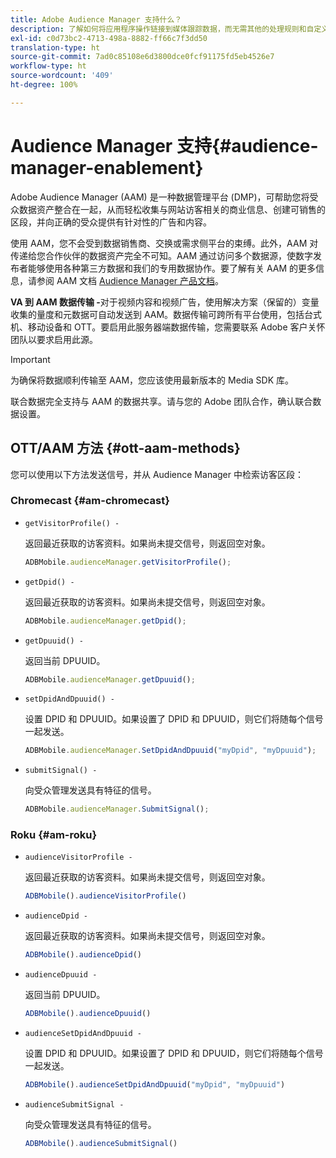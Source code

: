 ```yaml
---
title: Adobe Audience Manager 支持什么？
description: 了解如何将应用程序操作链接到媒体跟踪数据，而无需其他的处理规则和自定义变量。
exl-id: c0d73bc2-4713-498a-8882-ff66c7f3dd50
translation-type: ht
source-git-commit: 7ad0c85108e6d3800dce0fcf91175fd5eb4526e7
workflow-type: ht
source-wordcount: '409'
ht-degree: 100%

---
```


# Audience Manager 支持{#audience-manager-enablement}

Adobe Audience Manager (AAM) 是一种数据管理平台 (DMP)，可帮助您将受众数据资产整合在一起，从而轻松收集与网站访客相关的商业信息、创建可销售的区段，并向正确的受众提供有针对性的广告和内容。

使用 AAM，您不会受到数据销售商、交换或需求侧平台的束缚。此外，AAM 对传递给您合作伙伴的数据资产完全不可知。AAM 通过访问多个数据源，使数字发布者能够使用各种第三方数据和我们的专用数据协作。要了解有关 AAM 的更多信息，请参阅 AAM 文档 [Audience Manager 产品文档](https://docs-author.corp.adobe.com/content/help/zh-Hans/audience-manager/user-guide/aam-home.html)。

**VA 到 AAM 数据传输 -**&#x200B;对于视频内容和视频广告，使用解决方案（保留的）变量收集的量度和元数据可自动发送到 AAM。数据传输可跨所有平台使用，包括台式机、移动设备和 OTT。要启用此服务器端数据传输，您需要联系 Adobe 客户关怀团队以要求启用此源。

>[!IMPORTANT]
>
>为确保将数据顺利传输至 AAM，您应该使用最新版本的 Media SDK 库。

联合数据完全支持与 AAM 的数据共享。请与您的 Adobe 团队合作，确认联合数据设置。

## OTT/AAM 方法 {#ott-aam-methods}

您可以使用以下方法发送信号，并从 Audience Manager 中检索访客区段：

### Chromecast {#am-chromecast}

* `getVisitorProfile() -`

   返回最近获取的访客资料。如果尚未提交信号，则返回空对象。

   ```js
   ADBMobile.audienceManager.getVisitorProfile();
   ```

* `getDpid() -`

   返回最近获取的访客资料。如果尚未提交信号，则返回空对象。

   ```js
   ADBMobile.audienceManager.getDpid();
   ```

* `getDpuuid() -`

   返回当前 DPUUID。

   ```js
   ADBMobile.audienceManager.getDpuuid();
   ```

* `setDpidAndDpuuid() -`

   设置 DPID 和 DPUUID。如果设置了 DPID 和 DPUUID，则它们将随每个信号一起发送。

   ```js
   ADBMobile.audienceManager.SetDpidAndDpuuid("myDpid", "myDpuuid");
   ```

* `submitSignal() -`

   向受众管理发送具有特征的信号。

   ```js
   ADBMobile.audienceManager.SubmitSignal();
   ```

### Roku {#am-roku}

* `audienceVisitorProfile -`

   返回最近获取的访客资料。如果尚未提交信号，则返回空对象。

   ```js
   ADBMobile().audienceVisitorProfile()
   ```

* `audienceDpid -`

   返回最近获取的访客资料。如果尚未提交信号，则返回空对象。

   ```js
   ADBMobile().audienceDpid()
   ```

* `audienceDpuuid -`

   返回当前 DPUUID。

   ```js
   ADBMobile().audienceDpuuid()
   ```

* `audienceSetDpidAndDpuuid -`

   设置 DPID 和 DPUUID。如果设置了 DPID 和 DPUUID，则它们将随每个信号一起发送。

   ```js
   ADBMobile().audienceSetDpidAndDpuuid("myDpid", "myDpuuid")
   ```

* `audienceSubmitSignal -`

   向受众管理发送具有特征的信号。

   ```js
   ADBMobile().audienceSubmitSignal()
   ```
